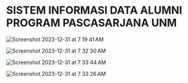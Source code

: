 # SISTEM INFORMASI DATA ALUMNI PROGRAM PASCASARJANA UNM

![Screenshot 2023-12-31 at 7 19 41 AM](https://github.com/laodefardin/alumnidata/assets/22639765/d7718440-6474-4aab-ba88-4b5312a33609)

![Screenshot 2023-12-31 at 7 32 30 AM](https://github.com/laodefardin/alumnidata/assets/22639765/7301a924-fecd-4ade-83ea-0c06791fd691)

![Screenshot 2023-12-31 at 7 33 44 AM](https://github.com/laodefardin/alumnidata/assets/22639765/db58ac4e-2c28-4c3f-9a1a-d9d69eb76cf8)

![Screenshot 2023-12-31 at 7 33 26 AM](https://github.com/laodefardin/alumnidata/assets/22639765/a3e4c609-c5c5-4518-ab1c-fb8674616f97)
